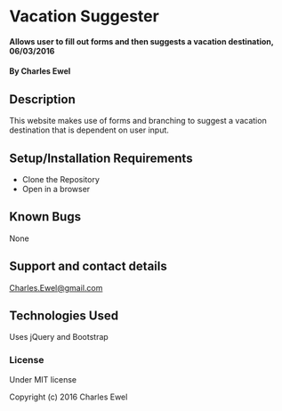 # Vacation Suggester

#### Allows user to fill out forms and then suggests a vacation destination, 06/03/2016

#### By Charles Ewel

## Description

This website makes use of forms and branching to suggest a vacation destination that is dependent on user input.

## Setup/Installation Requirements

* Clone the Repository
* Open in a browser

## Known Bugs

None

## Support and contact details

Charles.Ewel@gmail.com

## Technologies Used

Uses jQuery and Bootstrap

### License

Under MIT license

Copyright (c) 2016 Charles Ewel
